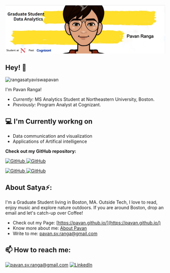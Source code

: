 ![Satya Banner Image](./banner.jpg)
<!-- <h2 align='center'>Satya viswa pavan</h2>
<p align='center'><b>Graduate Student at Northeastern University, Boston</b></p> -->

<h2>Hey! 👋</h2>

<img src="https://komarev.com/ghpvc/?username=rangasatyaviswapavan&label=Profile%20views&color=0e75b6&style=flat" alt="rangasatyaviswapavan" />  

I'm Pavan Ranga! 
- <i>Currently:</i> MS Analytics Student at Northeastern University, Boston. 
- <i>Previously:</i> Program Analyst at Cognizant.

<h2>💻 I'm Currently workng on</h2>

- Data communication and visualization
- Applications of Artifical intelligence


__Check out my GitHub repository:__

<div>
  <p>
    <a href="https://github.com/pavanrang/Resume-ATS-Tracking-LLM-Project-">
      <img src="https://github-readme-stats.vercel.app/api/pin/?username=Rangasatyaviswapavan&repo=Resume-ATS-Tracking-LLM-Project-" alt="GitHub" />
    </a>
    <a href="https://github.com/pavanrang/Content-Based-Song-Recommendation-System">
      <img src="https://github-readme-stats.vercel.app/api/pin/?username=Rangasatyaviswapavan&repo=Content-Based-Song-Recommendation-System" alt="GitHub" />
    </a>
  </p>
  <p>
    <a href="https://github.com/pavanrang/Langchain-based-Retrieval-Augmented-Generation">
      <img src="https://github-readme-stats.vercel.app/api/pin/?username=Rangasatyaviswapavan&repo=Langchain-based-Retrieval-Augmented-Generation" alt="GitHub" />
    </a>
    <a href="https://github.com/pavanrang/groq-crew-hiring-emails">
      <img src="https://github-readme-stats.vercel.app/api/pin/?username=Rangasatyaviswapavan&repo=groq-crew-hiring-emails" alt="GitHub" />
    </a>
  </p>
</div>

<h2> About Satya⚡:</h2>

I'm a Graduate Student living in Boston, MA. Outside Tech, I love to read, enjoy music and explore nature outdoors. If you are around Boston, drop an email and let's catch-up over Coffee!
 
- Check out my Page: [https://pavan.github.io/](https://pavan.github.io/)
- Know more about me: [About Pavan](https://pavan.github.io/#about)
- Write to me: [pavan.sv.ranga@gmail.com](mailto:pavan.sv.ranga@gmail.com)

<h2>📫 How to reach me:</h2>

<a href="mailto:pavan.sv.ranga@gmail.com">![pavan.sv.ranga@gmail.com](https://img.shields.io/badge/Gmail-D14836?style=for-the-badge&logo=gmail&logoColor=white)</a> <a href="https://www.linkedin.com/in/sv-pavan-ranga/">![LinkedIn](https://img.shields.io/badge/LinkedIn-0077B5?style=for-the-badge&logo=linkedin&logoColor=white)</a>
